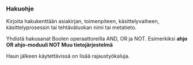 ### Hakuohje

Kirjoita hakukenttään asiakirjan, toimenpiteen, käsittelyvaiheen, käsittelyprosessin tai tehtäväluokan nimi tai metatieto.

Yhdistä hakusanat Boolen operaattoreilla AND, OR ja NOT. Esimerkiksi **ahjo OR ahjo-moduuli NOT Muu tietojärjestelmä**

Haun jälkeen käytettävissä on lisää rajaustyökaluja.
